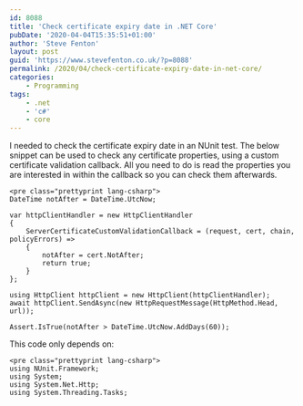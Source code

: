```yaml
---
id: 8088
title: 'Check certificate expiry date in .NET Core'
pubDate: '2020-04-04T15:35:51+01:00'
author: 'Steve Fenton'
layout: post
guid: 'https://www.stevefenton.co.uk/?p=8088'
permalink: /2020/04/check-certificate-expiry-date-in-net-core/
categories:
    - Programming
tags:
    - .net
    - 'c#'
    - core
---
```


I needed to check the certificate expiry date in an NUnit test. The below snippet can be used to check any certificate properties, using a custom certificate validation callback. All you need to do is read the properties you are interested in within the callback so you can check them afterwards.

```
<pre class="prettyprint lang-csharp">
DateTime notAfter = DateTime.UtcNow;

var httpClientHandler = new HttpClientHandler
{
    ServerCertificateCustomValidationCallback = (request, cert, chain, policyErrors) =>
    {
        notAfter = cert.NotAfter;
        return true;
    }
};

using HttpClient httpClient = new HttpClient(httpClientHandler);
await httpClient.SendAsync(new HttpRequestMessage(HttpMethod.Head, url));
            
Assert.IsTrue(notAfter > DateTime.UtcNow.AddDays(60));
```

This code only depends on:

```
<pre class="prettyprint lang-csharp">
using NUnit.Framework;
using System;
using System.Net.Http;
using System.Threading.Tasks;
```